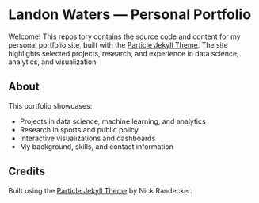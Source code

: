 # Landon Waters — Personal Portfolio

Welcome! This repository contains the source code and content for my personal portfolio site, built with the [Particle Jekyll Theme](https://github.com/nrandecker/particle). The site highlights selected projects, research, and experience in data science, analytics, and visualization.

## About

This portfolio showcases:
- Projects in data science, machine learning, and analytics
- Research in sports and public policy
- Interactive visualizations and dashboards
- My background, skills, and contact information

## Credits

Built using the [Particle Jekyll Theme](https://github.com/nrandecker/particle) by Nick Randecker.
